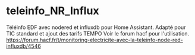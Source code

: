 # teleinfo_NR_Influx
Téléinfo EDF avec nodered et influxdb pour Home Assistant.
Adapté pour TIC standard et ajout des tarifs TEMPO
Voir le forum hacf pour l'utilisation.
https://forum.hacf.fr/t/monitoring-electricite-avec-la-teleinfo-node-red-influxdb/4546
